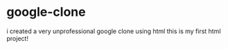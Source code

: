# google-clone
i created a very unprofessional google clone using html
this is my first html project!
